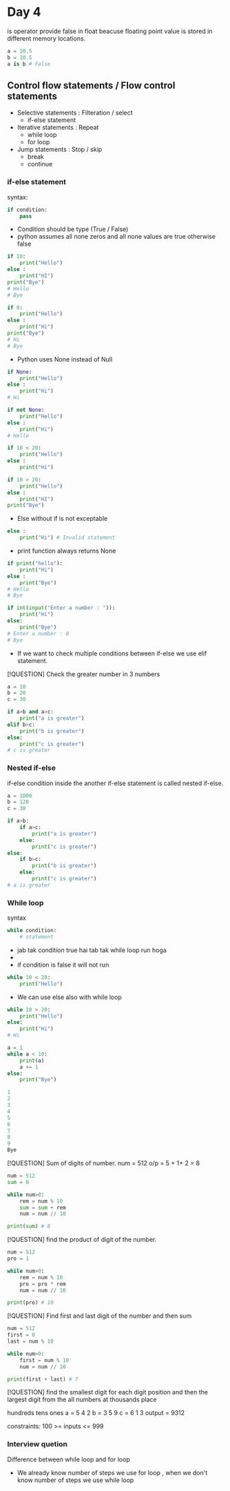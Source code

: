 # Day 4

is operator provide false in float beacuse floating point value is stored in different memory locations.
```python
a = 10.5
b = 10.5
a is b # False
```

## Control flow statements / Flow control statements

- Selective statements : Filteration / select
    - if-else statement
- Iterative statements : Repeat
    - while loop
    - for loop
- Jump statements : Stop / skip
    - break 
    - continue

### if-else statement
syntax:
```python
if condition:
    pass
```
- Condition should be <bool> type (True / False)
- python assumes all none zeros and all none values are true otherwise false
```python
if 10:
    print("Hello") 
else :
    print("HI")
print("Bye")
# Hello
# Bye
```
```python
if 0:
    print("Hello") 
else :
    print("Hi")
print("Bye")
# Hi
# Bye
```
- Python uses None instead of Null
```python
if None:
    print("Hello") 
else :
    print("Hi")
# Hi
```
```python
if not None:
    print("Hello") 
else :
    print("Hi")
# Hello
```

```python
if 10 < 20:
    print("Hello")
else :
    print("Hi")
```

```python
if 10 > 20:
    print("Hello")
else :
    print("HI")
print("Bye")
```

- Else without if is not exceptable
```python
else :
    print("Hi") # Invalid statement
```
- print function always returns None
```python
if print("hello"):
    print("Hi")
else :
    print("Bye") 
# Hello
# Bye
```
```python
if int(input("Enter a number : ")):
    print("Hi")
else:
    print("Bye")
# Enter a number : 0
# Bye
```

- If we want to check multiple conditions between if-else we use elif statement.

[!QUESTION]
Check the greater number in 3 numbers
```python
a = 10
b = 20
c = 30

if a>b and a>c:
    print("a is greater")
elif b>c:
    print("b is greater")
else:
    print("c is greater")
# c is greater
```

### Nested if-else
if-else condition inside the another if-else statement is called nested if-else.
```python
a = 1000
b = 120
c = 30

if a>b:
    if a>c:
        print("a is greater")
    else:
        print("c is greater")
else:
    if b>c:
        print("b is greater")
    else:
        print("c is greater")
# a is greater
```

### While loop
syntax
```python
while condition:
    # statement
```
- jab tak condition true hai tab tak while loop run hoga
- 
- if condition is false it will not run
```python
while 10 < 20:
    print("Hello")
```
- We can use else also with while loop
```python
while 10 > 20:
    print("Hello")
else:
    print("Hi")
# Hi
```

```python
a = 1
while a < 10:
    print(a)
    a += 1
else:
    print("Bye")

1
2
3
4
5
6
7
8
9
Bye
```

[!QUESTION]
Sum of digits of number.
num = 512
o/p = 5 + 1+ 2 = 8

```python
num = 512
sum = 0

while num>0:
    rem = num % 10
    sum = sum + rem
    num = num // 10

print(sum) # 8
```

[!QUESTION]
find the product of digit of the number.
```python
num = 512
pro = 1

while num>0:
    rem = num % 10
    pro = pro * rem
    num = num // 10

print(pro) # 10
```

[!QUESTION]
Find first and last digit of the number and then sum
```python
num = 512
first = 0
last = num % 10

while num>0:
    first = num % 10
    num = num // 10

print(first + last) # 7
```

[!QUESTION]
find the smallest digit for each digit position and then the largest digit from the all numbers at thousands place

hundreds tens ones
a = 5   4   2
b = 3   5   9
c = 6   1   3
output = 9312

constraints:
100 >= inputs <= 999 

### Interview quetion

Difference between while loop and for loop
- We already know number of steps we use for loop , when we don't know number of steps we use while loop